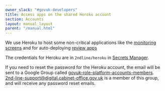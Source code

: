 ```yaml
---
owner_slack: "#govuk-developers"
title: Access apps on the shared Heroku account
section: Accounts
layout: manual_layout
parent: "/manual.html"
---
```


We use Heroku to host some non-critical applications like the [monitoring screens](screens.html) and for auto-deploying [review apps](review-apps.html)

The credentials for Heroku are in `2ndline/heroku` in [Secrets Manager](secrets-manager.html).

If you need to reset the password for the Heroku account, the email will be sent to a Google Group called [govuk-role-platform-accounts-members](https://groups.google.com/a/digital.cabinet-office.gov.uk/g/govuk-role-platform-accounts-members). 2nd-line-support@digital.cabinet-office.gov.uk is a member of this group, and will receive any password reset emails.
